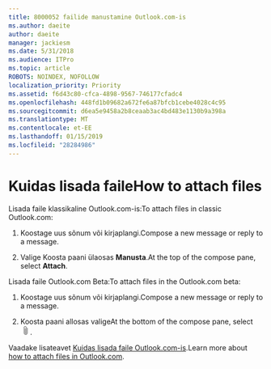 ```yaml
---
title: 8000052 failide manustamine Outlook.com-is
ms.author: daeite
author: daeite
manager: jackiesm
ms.date: 5/31/2018
ms.audience: ITPro
ms.topic: article
ROBOTS: NOINDEX, NOFOLLOW
localization_priority: Priority
ms.assetid: f6d43c80-cfca-4898-9567-746177cfadc4
ms.openlocfilehash: 448fd1b09682a672fe6a87bfcb1cebe4028c4c95
ms.sourcegitcommit: d6ea5e9458a2b8ceaab3ac4bd483e1130b9a398a
ms.translationtype: MT
ms.contentlocale: et-EE
ms.lasthandoff: 01/15/2019
ms.locfileid: "28284986"
---
```

# <a name="how-to-attach-files"></a><span data-ttu-id="f136c-102">Kuidas lisada faile</span><span class="sxs-lookup"><span data-stu-id="f136c-102">How to attach files</span></span>

<span data-ttu-id="f136c-103">Lisada faile klassikaline Outlook.com-is:</span><span class="sxs-lookup"><span data-stu-id="f136c-103">To attach files in classic Outlook.com:</span></span>
  
1. <span data-ttu-id="f136c-104">Koostage uus sõnum või kirjaplangi.</span><span class="sxs-lookup"><span data-stu-id="f136c-104">Compose a new message or reply to a message.</span></span>
    
2. <span data-ttu-id="f136c-105">Valige Koosta paani ülaosas **Manusta**.</span><span class="sxs-lookup"><span data-stu-id="f136c-105">At the top of the compose pane, select **Attach**.</span></span> 
    
<span data-ttu-id="f136c-106">Lisada faile Outlook.com Beta:</span><span class="sxs-lookup"><span data-stu-id="f136c-106">To attach files in the Outlook.com beta:</span></span>
  
1. <span data-ttu-id="f136c-107">Koostage uus sõnum või kirjaplangi.</span><span class="sxs-lookup"><span data-stu-id="f136c-107">Compose a new message or reply to a message.</span></span>
    
2. <span data-ttu-id="f136c-108">Koosta paani allosas valige</span><span class="sxs-lookup"><span data-stu-id="f136c-108">At the bottom of the compose pane, select</span></span> ![Kinnitage](media/da223d01-5fe6-448c-a3a3-e2b5262da4b9.png)<span data-ttu-id="f136c-110">.</span><span class="sxs-lookup"><span data-stu-id="f136c-110"></span></span>
    
<span data-ttu-id="f136c-111">Vaadake lisateavet [Kuidas lisada faile Outlook.com-is](https://go.microsoft.com/fwlink/p/?linkid=2001702&amp;clcid=0x409).</span><span class="sxs-lookup"><span data-stu-id="f136c-111">Learn more about [how to attach files in Outlook.com](https://go.microsoft.com/fwlink/p/?linkid=2001702&amp;clcid=0x409).</span></span>
  

